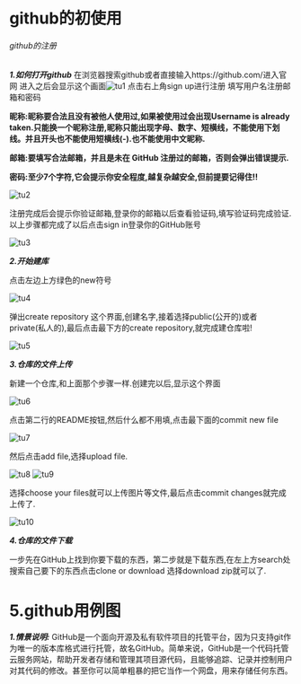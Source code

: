 # github的初使用
###### github的注册
***1.如何打开github***
在浏览器搜索github或者直接输入https://github.com/进入官网
进入之后会显示这个画面![tu1](https://github.com/namelesssheep/picture/blob/main/%E6%8D%95%E8%8E%B72.PNG)
点击右上角sign up进行注册
填写用户名注册邮箱和密码

**昵称:昵称要合法且没有被他人使用过,如果被使用过会出现Username is already taken.只能换一个昵称注册,昵称只能出现字母、数字、短横线，不能使用下划线。并且开头也不能使用短横线(-).也不能使用中文昵称.**

**邮箱:要填写合法邮箱，并且是未在 GitHub 注册过的邮箱，否则会弹出错误提示.**

**密码:至少7个字符,它会提示你安全程度,越复杂越安全,但前提要记得住!!**

![tu2](https://github.com/namelesssheep/picture/blob/main/%E6%8D%95%E8%8E%B73.PNG)

注册完成后会提示你验证邮箱,登录你的邮箱以后查看验证码,填写验证码完成验证.
以上步骤都完成了以后点击sign in登录你的GitHub账号

![tu3](https://github.com/namelesssheep/picture/blob/main/4.PNG)

***2.开始建库***

点击左边上方绿色的new符号

![tu4](https://github.com/namelesssheep/picture/blob/main/5.PNG)

弹出create repository 这个界面,创建名字,接着选择public(公开的)或者private(私人的),最后点击最下方的create repository,就完成建仓库啦!

![tu5](https://github.com/namelesssheep/picture/blob/main/6.PNG)

***3.仓库的文件上传***

新建一个仓库,和上面那个步骤一样.创建完以后,显示这个界面

![tu6](https://github.com/namelesssheep/picture/blob/main/7.PNG)

点击第二行的README按钮,然后什么都不用填,点击最下面的commit new file

![tu7](https://github.com/namelesssheep/picture/blob/main/8.PNG)

然后点击add file,选择upload file.

![tu8](https://github.com/namelesssheep/picture/blob/main/9.PNG)
![tu9](https://github.com/namelesssheep/picture/blob/main/10.PNG)

选择choose your files就可以上传图片等文件,最后点击commit changes就完成上传了.

![tu10](https://github.com/namelesssheep/picture/blob/main/11.PNG)

***4.仓库的文件下载***

一步先在GitHub上找到你要下载的东西，第二步就是下载东西,在左上方search处搜索自己要下的东西点击clone or download 选择download zip就可以了.

# 5.github用例图
***1.情景说明:***
GitHub是一个面向开源及私有软件项目的托管平台，因为只支持git作为唯一的版本库格式进行托管，故名GitHub。简单来说，GitHub是一个代码托管云服务网站，帮助开发者存储和管理其项目源代码，且能够追踪、记录并控制用户对其代码的修改。甚至你可以简单粗暴的把它当作一个网盘，用来存储任何东西。









